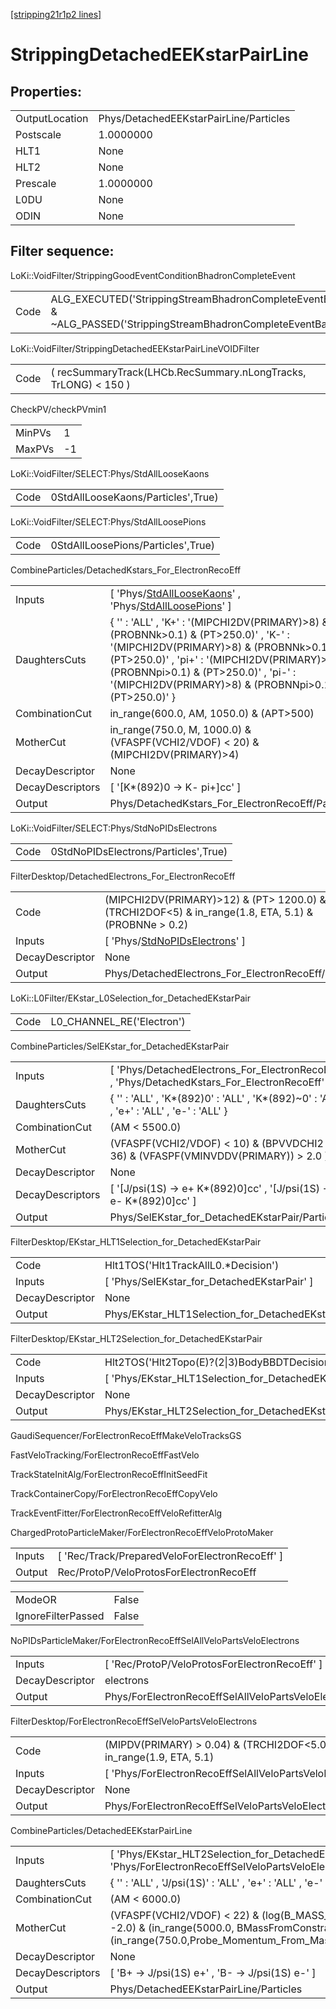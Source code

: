[[stripping21r1p2 lines]](./stripping21r1p2-index)

# StrippingDetachedEEKstarPairLine

## Properties:

|                |                                        |
|----------------|----------------------------------------|
| OutputLocation | Phys/DetachedEEKstarPairLine/Particles |
| Postscale      | 1.0000000                              |
| HLT1           | None                                   |
| HLT2           | None                                   |
| Prescale       | 1.0000000                              |
| L0DU           | None                                   |
| ODIN           | None                                   |

## Filter sequence:

LoKi::VoidFilter/StrippingGoodEventConditionBhadronCompleteEvent

|      |                                                                                                                          |
|------|--------------------------------------------------------------------------------------------------------------------------|
| Code | ALG_EXECUTED('StrippingStreamBhadronCompleteEventBadEvent') & ~ALG_PASSED('StrippingStreamBhadronCompleteEventBadEvent') |

LoKi::VoidFilter/StrippingDetachedEEKstarPairLineVOIDFilter

|      |                                                                 |
|------|-----------------------------------------------------------------|
| Code | ( recSummaryTrack(LHCb.RecSummary.nLongTracks, TrLONG) \< 150 ) |

CheckPV/checkPVmin1

|        |     |
|--------|-----|
| MinPVs | 1   |
| MaxPVs | -1  |

LoKi::VoidFilter/SELECT:Phys/StdAllLooseKaons

|      |                                    |
|------|------------------------------------|
| Code | 0StdAllLooseKaons/Particles',True) |

LoKi::VoidFilter/SELECT:Phys/StdAllLoosePions

|      |                                    |
|------|------------------------------------|
| Code | 0StdAllLoosePions/Particles',True) |

CombineParticles/DetachedKstars_For_ElectronRecoEff

|                  |                                                                                                                                                                                                                                                                                            |
|------------------|--------------------------------------------------------------------------------------------------------------------------------------------------------------------------------------------------------------------------------------------------------------------------------------------|
| Inputs           | [ 'Phys/[StdAllLooseKaons](./stripping21r1p2-commonparticles-stdallloosekaons)' , 'Phys/[StdAllLoosePions](./stripping21r1p2-commonparticles-stdallloosepions)' ]                                                                                                                        |
| DaughtersCuts    | { '' : 'ALL' , 'K+' : '(MIPCHI2DV(PRIMARY)\>8) & (PROBNNk\>0.1) & (PT\>250.0)' , 'K-' : '(MIPCHI2DV(PRIMARY)\>8) & (PROBNNk\>0.1) & (PT\>250.0)' , 'pi+' : '(MIPCHI2DV(PRIMARY)\>8) & (PROBNNpi\>0.1) & (PT\>250.0)' , 'pi-' : '(MIPCHI2DV(PRIMARY)\>8) & (PROBNNpi\>0.1) & (PT\>250.0)' } |
| CombinationCut   | in_range(600.0, AM, 1050.0) & (APT\>500)                                                                                                                                                                                                                                                   |
| MotherCut        | in_range(750.0, M, 1000.0) & (VFASPF(VCHI2/VDOF) \< 20) & (MIPCHI2DV(PRIMARY)\>4)                                                                                                                                                                                                          |
| DecayDescriptor  | None                                                                                                                                                                                                                                                                                       |
| DecayDescriptors | [ '[K\*(892)0 -\> K- pi+]cc' ]                                                                                                                                                                                                                                                         |
| Output           | Phys/DetachedKstars_For_ElectronRecoEff/Particles                                                                                                                                                                                                                                          |

LoKi::VoidFilter/SELECT:Phys/StdNoPIDsElectrons

|      |                                      |
|------|--------------------------------------|
| Code | 0StdNoPIDsElectrons/Particles',True) |

FilterDesktop/DetachedElectrons_For_ElectronRecoEff

|                 |                                                                                                        |
|-----------------|--------------------------------------------------------------------------------------------------------|
| Code            | (MIPCHI2DV(PRIMARY)\>12) & (PT\> 1200.0) & (TRCHI2DOF\<5) & in_range(1.8, ETA, 5.1) & (PROBNNe \> 0.2) |
| Inputs          | [ 'Phys/[StdNoPIDsElectrons](./stripping21r1p2-commonparticles-stdnopidselectrons)' ]                |
| DecayDescriptor | None                                                                                                   |
| Output          | Phys/DetachedElectrons_For_ElectronRecoEff/Particles                                                   |

LoKi::L0Filter/EKstar_L0Selection_for_DetachedEKstarPair

|      |                           |
|------|---------------------------|
| Code | L0_CHANNEL_RE('Electron') |

CombineParticles/SelEKstar_for_DetachedEKstarPair

|                  |                                                                                                |
|------------------|------------------------------------------------------------------------------------------------|
| Inputs           | [ 'Phys/DetachedElectrons_For_ElectronRecoEff' , 'Phys/DetachedKstars_For_ElectronRecoEff' ] |
| DaughtersCuts    | { '' : 'ALL' , 'K\*(892)0' : 'ALL' , 'K\*(892)~0' : 'ALL' , 'e+' : 'ALL' , 'e-' : 'ALL' }      |
| CombinationCut   | (AM \< 5500.0)                                                                                 |
| MotherCut        | (VFASPF(VCHI2/VDOF) \< 10) & (BPVVDCHI2 \> 36) & (VFASPF(VMINVDDV(PRIMARY)) \> 2.0 )           |
| DecayDescriptor  | None                                                                                           |
| DecayDescriptors | [ '[J/psi(1S) -\> e+ K\*(892)0]cc' , '[J/psi(1S) -\> e- K\*(892)0]cc' ]                  |
| Output           | Phys/SelEKstar_for_DetachedEKstarPair/Particles                                                |

FilterDesktop/EKstar_HLT1Selection_for_DetachedEKstarPair

|                 |                                                            |
|-----------------|------------------------------------------------------------|
| Code            | Hlt1TOS('Hlt1TrackAllL0.\*Decision')                       |
| Inputs          | [ 'Phys/SelEKstar_for_DetachedEKstarPair' ]              |
| DecayDescriptor | None                                                       |
| Output          | Phys/EKstar_HLT1Selection_for_DetachedEKstarPair/Particles |

FilterDesktop/EKstar_HLT2Selection_for_DetachedEKstarPair

|                 |                                                            |
|-----------------|------------------------------------------------------------|
| Code            | Hlt2TOS('Hlt2Topo(E)?(2\|3)BodyBBDTDecision')              |
| Inputs          | [ 'Phys/EKstar_HLT1Selection_for_DetachedEKstarPair' ]   |
| DecayDescriptor | None                                                       |
| Output          | Phys/EKstar_HLT2Selection_for_DetachedEKstarPair/Particles |

GaudiSequencer/ForElectronRecoEffMakeVeloTracksGS

FastVeloTracking/ForElectronRecoEffFastVelo

TrackStateInitAlg/ForElectronRecoEffInitSeedFit

TrackContainerCopy/ForElectronRecoEffCopyVelo

TrackEventFitter/ForElectronRecoEffVeloRefitterAlg

ChargedProtoParticleMaker/ForElectronRecoEffVeloProtoMaker

|        |                                                  |
|--------|--------------------------------------------------|
| Inputs | [ 'Rec/Track/PreparedVeloForElectronRecoEff' ] |
| Output | Rec/ProtoP/VeloProtosForElectronRecoEff          |

|                    |       |
|--------------------|-------|
| ModeOR             | False |
| IgnoreFilterPassed | False |

NoPIDsParticleMaker/ForElectronRecoEffSelAllVeloPartsVeloElectrons

|                 |                                                               |
|-----------------|---------------------------------------------------------------|
| Inputs          | [ 'Rec/ProtoP/VeloProtosForElectronRecoEff' ]               |
| DecayDescriptor | electrons                                                     |
| Output          | Phys/ForElectronRecoEffSelAllVeloPartsVeloElectrons/Particles |

FilterDesktop/ForElectronRecoEffSelVeloPartsVeloElectrons

|                 |                                                                       |
|-----------------|-----------------------------------------------------------------------|
| Code            | (MIPDV(PRIMARY) \> 0.04) & (TRCHI2DOF\<5.0) & in_range(1.9, ETA, 5.1) |
| Inputs          | [ 'Phys/ForElectronRecoEffSelAllVeloPartsVeloElectrons' ]           |
| DecayDescriptor | None                                                                  |
| Output          | Phys/ForElectronRecoEffSelVeloPartsVeloElectrons/Particles            |

CombineParticles/DetachedEEKstarPairLine

|                  |                                                                                                                                                                                     |
|------------------|-------------------------------------------------------------------------------------------------------------------------------------------------------------------------------------|
| Inputs           | [ 'Phys/EKstar_HLT2Selection_for_DetachedEKstarPair' , 'Phys/ForElectronRecoEffSelVeloPartsVeloElectrons' ]                                                                       |
| DaughtersCuts    | { '' : 'ALL' , 'J/psi(1S)' : 'ALL' , 'e+' : 'ALL' , 'e-' : 'ALL' }                                                                                                                  |
| CombinationCut   | (AM \< 6000.0)                                                                                                                                                                      |
| MotherCut        | (VFASPF(VCHI2/VDOF) \< 22) & (log(B_MASS_CONSTRAINT_IP) \< -2.0) & (in_range(5000.0, BMassFromConstraint, 5700.0)) & (in_range(750.0,Probe_Momentum_From_Mass_constraint,150000.0)) |
| DecayDescriptor  | None                                                                                                                                                                                |
| DecayDescriptors | [ 'B+ -\> J/psi(1S) e+' , 'B- -\> J/psi(1S) e-' ]                                                                                                                                 |
| Output           | Phys/DetachedEEKstarPairLine/Particles                                                                                                                                              |
